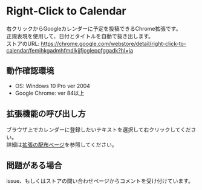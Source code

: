 # Right-Click to Calendar
右クリックからGoogleカレンダーに予定を投稿できるChrome拡張です。  
正規表現を使用して、日付とタイトルを自動で抜き出します。  
ストアのURL: https://chrome.google.com/webstore/detail/right-click-to-calendar/femihkgadmhfmdlkjjfjcgleppfggadk?hl=ja

## 動作確認環境
* OS: Windows 10 Pro ver 2004
* Google Chrome: ver 84以上

## 拡張機能の呼び出し方
ブラウザ上でカレンダーに登録したいテキストを選択して右クリックしてください。  
詳細は[拡張の配布ページ](https://chrome.google.com/webstore/detail/right-click-to-calendar/femihkgadmhfmdlkjjfjcgleppfggadk?hl=ja)を参照してください。

## 問題がある場合
issue、もしくはストアの問い合わせページからコメントを受け付けています。
